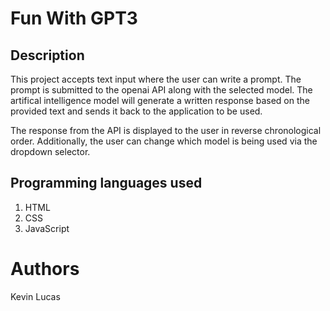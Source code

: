 # Fun With GPT3

## Description
This project accepts text input where the user can write a prompt. The prompt is submitted to the openai API along with the selected model. The artifical intelligence model will generate a written response based on the provided text and sends it back to the application to be used.

The response from the API is displayed to the user in reverse chronological order. Additionally, the user can change which model is being used via the dropdown selector.

## Programming languages used

1. HTML
2. CSS
3. JavaScript

# Authors
Kevin Lucas
